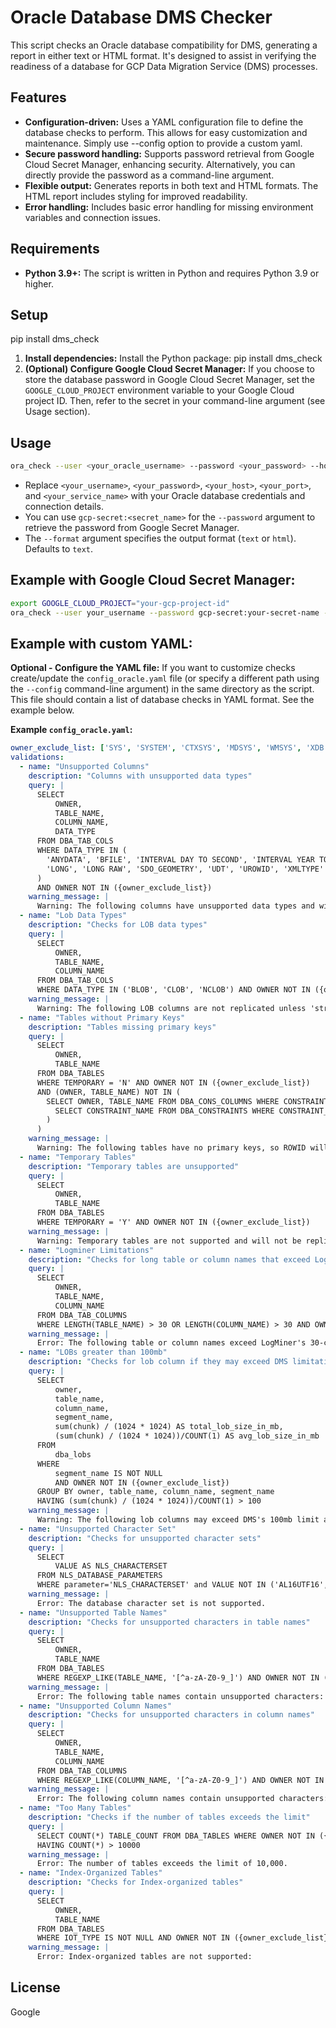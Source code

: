 # Oracle Database DMS Checker

This script checks an Oracle database compatibility for DMS, generating a report in either text or HTML format.  It's designed to assist in verifying the readiness of a database for GCP Data Migration Service (DMS) processes.

## Features

* **Configuration-driven:** Uses a YAML configuration file to define the database checks to perform.  This allows for easy customization and maintenance. Simply use --config option to provide a custom yaml.
* **Secure password handling:** Supports password retrieval from Google Cloud Secret Manager, enhancing security.  Alternatively, you can directly provide the password as a command-line argument.
* **Flexible output:** Generates reports in both text and HTML formats. The HTML report includes styling for improved readability.
* **Error handling:** Includes basic error handling for missing environment variables and connection issues.


## Requirements

* **Python 3.9+:** The script is written in Python and requires Python 3.9 or higher.


## Setup
pip install dms_check
1. **Install dependencies:**  Install the Python package: pip install dms_check
2. **(Optional) Configure Google Cloud Secret Manager:** If you choose to store the database password in Google Cloud Secret Manager, set the `GOOGLE_CLOUD_PROJECT` environment variable to your Google Cloud project ID.  Then, refer to the secret in your command-line argument (see Usage section).



## Usage

```bash
ora_check --user <your_oracle_username> --password <your_password> --host <your_host> --port <your_port> --service <your_service_name> [--config <config_file_path>] [--format text|html]
```

* Replace `<your_username>`, `<your_password>`, `<your_host>`, `<your_port>`, and `<your_service_name>` with your Oracle database credentials and connection details.
* You can use `gcp-secret:<secret_name>` for the `--password` argument to retrieve the password from Google Secret Manager.
*  The `--format` argument specifies the output format (`text` or `html`).  Defaults to `text`.


## Example with Google Cloud Secret Manager:

```bash
export GOOGLE_CLOUD_PROJECT="your-gcp-project-id"
ora_check --user your_username --password gcp-secret:your-secret-name --host your_host --port 1521 --service your_service_name --format html
```

## Example with custom YAML:
**Optional - Configure the YAML file:** If you want to customize checks create/update the `config_oracle.yaml` file (or specify a different path using the `--config` command-line argument) in the same directory as the script.  This file should contain a list of database checks in YAML format.  See the example below.

**Example `config_oracle.yaml`:**

```yaml
owner_exclude_list: ['SYS', 'SYSTEM', 'CTXSYS', 'MDSYS', 'WMSYS', 'XDB', 'ORDDATA', 'AUDSYS', 'OJVMSYS', 'DBSFWUSER','DBSNMP', 'GSMADMIN_INTERNAL', 'DVSYS', 'OUTLN', 'APPQOSSYS', 'ORDSYS', 'LBACSYS']
validations:
  - name: "Unsupported Columns"
    description: "Columns with unsupported data types"
    query: |
      SELECT 
          OWNER, 
          TABLE_NAME, 
          COLUMN_NAME, 
          DATA_TYPE 
      FROM DBA_TAB_COLS
      WHERE DATA_TYPE IN (
        'ANYDATA', 'BFILE', 'INTERVAL DAY TO SECOND', 'INTERVAL YEAR TO MONTH', 
        'LONG', 'LONG RAW', 'SDO_GEOMETRY', 'UDT', 'UROWID', 'XMLTYPE'
      )
      AND OWNER NOT IN ({owner_exclude_list})
    warning_message: |
      Warning: The following columns have unsupported data types and will be replaced with NULL values:
  - name: "Lob Data Types"
    description: "Checks for LOB data types"
    query: |
      SELECT 
          OWNER, 
          TABLE_NAME, 
          COLUMN_NAME 
      FROM DBA_TAB_COLS 
      WHERE DATA_TYPE IN ('BLOB', 'CLOB', 'NCLOB') AND OWNER NOT IN ({owner_exclude_list})
    warning_message: |
      Warning: The following LOB columns are not replicated unless 'streamLargeObjects' is enabled:
  - name: "Tables without Primary Keys"
    description: "Tables missing primary keys"
    query: |
      SELECT 
          OWNER, 
          TABLE_NAME 
      FROM DBA_TABLES 
      WHERE TEMPORARY = 'N' AND OWNER NOT IN ({owner_exclude_list})
      AND (OWNER, TABLE_NAME) NOT IN (
        SELECT OWNER, TABLE_NAME FROM DBA_CONS_COLUMNS WHERE CONSTRAINT_NAME IN (
          SELECT CONSTRAINT_NAME FROM DBA_CONSTRAINTS WHERE CONSTRAINT_TYPE = 'P'
        )
      )
    warning_message: |
      Warning: The following tables have no primary keys, so ROWID will be used for merging and migration operations:
  - name: "Temporary Tables"
    description: "Temporary tables are unsupported"
    query: |
      SELECT 
          OWNER, 
          TABLE_NAME 
      FROM DBA_TABLES 
      WHERE TEMPORARY = 'Y' AND OWNER NOT IN ({owner_exclude_list})
    warning_message: |
      Warning: Temporary tables are not supported and will not be replicated:
  - name: "Logminer Limitations"
    description: "Checks for long table or column names that exceed LogMiner limits"
    query: |
      SELECT 
          OWNER, 
          TABLE_NAME, 
          COLUMN_NAME 
      FROM DBA_TAB_COLUMNS
      WHERE LENGTH(TABLE_NAME) > 30 OR LENGTH(COLUMN_NAME) > 30 AND OWNER NOT IN ({owner_exclude_list})
    warning_message: |
      Error: The following table or column names exceed LogMiner's 30-character limit and cannot be replicated:
  - name: "LOBs greater than 100mb"
    description: "Checks for lob column if they may exceed DMS limitation of 100mb"
    query: |
      SELECT 
          owner,
          table_name,
          column_name,
          segment_name,
          sum(chunk) / (1024 * 1024) AS total_lob_size_in_mb,
          (sum(chunk) / (1024 * 1024))/COUNT(1) AS avg_lob_size_in_mb
      FROM 
          dba_lobs
      WHERE 
          segment_name IS NOT NULL 
          AND OWNER NOT IN ({owner_exclude_list})
      GROUP BY owner, table_name, column_name, segment_name
      HAVING (sum(chunk) / (1024 * 1024))/COUNT(1) > 100
    warning_message: |
      Warning: The following lob columns may exceed DMS's 100mb limit and cannot be replicated:
  - name: "Unsupported Character Set"
    description: "Checks for unsupported character sets"
    query: |
      SELECT 
          VALUE AS NLS_CHARACTERSET 
      FROM NLS_DATABASE_PARAMETERS
      WHERE parameter='NLS_CHARACTERSET' and VALUE NOT IN ('AL16UTF16', 'AL32UTF8', 'IN8ISCII', 'JA16SJIS', 'US7ASCII', 'UTF8', 'WE8ISO8859P1', 'WE8ISO8859P9', 'WE8ISO8859P15', 'WE8MSWIN1252', 'ZHT16BIG5')
    warning_message: |
      Error: The database character set is not supported.
  - name: "Unsupported Table Names"
    description: "Checks for unsupported characters in table names"
    query: |
      SELECT 
          OWNER, 
          TABLE_NAME 
      FROM DBA_TABLES 
      WHERE REGEXP_LIKE(TABLE_NAME, '[^a-zA-Z0-9_]') AND OWNER NOT IN ({owner_exclude_list})
    warning_message: |
      Error: The following table names contain unsupported characters:
  - name: "Unsupported Column Names"
    description: "Checks for unsupported characters in column names"
    query: |
      SELECT 
          OWNER, 
          TABLE_NAME, 
          COLUMN_NAME 
      FROM DBA_TAB_COLUMNS 
      WHERE REGEXP_LIKE(COLUMN_NAME, '[^a-zA-Z0-9_]') AND OWNER NOT IN ({owner_exclude_list})
    warning_message: |
      Error: The following column names contain unsupported characters:
  - name: "Too Many Tables"
    description: "Checks if the number of tables exceeds the limit"
    query: |
      SELECT COUNT(*) TABLE_COUNT FROM DBA_TABLES WHERE OWNER NOT IN ({owner_exclude_list})
      HAVING COUNT(*) > 10000
    warning_message: |
      Error: The number of tables exceeds the limit of 10,000.
  - name: "Index-Organized Tables"
    description: "Checks for Index-organized tables"
    query: |
      SELECT 
          OWNER, 
          TABLE_NAME 
      FROM DBA_TABLES 
      WHERE IOT_TYPE IS NOT NULL AND OWNER NOT IN ({owner_exclude_list})
    warning_message: |
      Error: Index-organized tables are not supported:
```


## License
Google 


